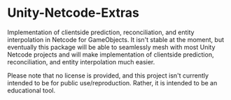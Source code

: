 # Unity-Netcode-Extras
Implementation of clientside prediction, reconciliation, and entity interpolation in Netcode for GameObjects. It isn't stable at the moment,
but eventually this package will be able to seamlessly mesh with most Unity Netcode projects and will make implementation of clientside prediction, reconciliation, and entity interpolation much easier.

Please note that no license is provided, and this project isn't currently intended to be for public use/reproduction. Rather, it is intended
to be an educational tool.
